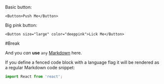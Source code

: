 Basic button:

    <Button>Push Me</Button>

Big pink button:

    <Button size="large" color="deeppink">Lick Me</Button>

#Break

And you *can* **use** `any` [Markdown](http://daringfireball.net/projects/markdown/) here.

If you define a fenced code block with a language flag it will be rendered as a regular Markdown code snippet:

```javascript
import React from 'react';
```
